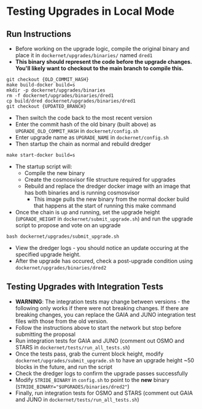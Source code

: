 # Testing Upgrades in Local Mode
## Run Instructions
* Before working on the upgrade logic, compile the original binary and place it in `dockernet/upgrades/binaries/` named `dred1`
* **This binary should represent the code before the upgrade changes. You'll likely want to checkout to the main branch to compile this.**
```
git checkout {OLD_COMMIT_HASH}
make build-docker build=s
mkdir -p dockernet/upgrades/binaries
rm -f dockernet/upgrades/binaries/dred1
cp build/dred dockernet/upgrades/binaries/dred1
git checkout {UPDATED_BRANCH}
```
* Then switch the code back to the most recent version 
* Enter the commit hash of the old binary (built above) as `UPGRADE_OLD_COMMIT_HASH` in `dockernet/config.sh`
* Enter upgrade name as `UPGRADE_NAME` in `dockernet/config.sh`
* Then startup the chain as normal and rebuild dredger
```
make start-docker build=s
```
* The startup script will:
    * Compile the new binary
    * Create the cosmosvisor file structure required for upgrades
    * Rebuild and replace the dredger docker image with an image that has both binaries and is running cosmosvisor
        * This image pulls the new binary from the normal docker build that happens at the start of running this make command
* Once the chain is up and running, set the upgrade height (`UPGRADE_HEIGHT` in `dockernet/submit_upgrade.sh`) and run the upgrade script to propose and vote on an upgrade
```
bash dockernet/upgrades/submit_upgrade.sh
```
* View the dredger logs - you should notice an update occuring at the specified upgrade height.
* After the upgrade has occured, check a post-upgrade condition using `dockernet/upgrades/binaries/dred2`

## Testing Upgrades with Integration Tests
* **WARNING**: The integration tests may change between versions - the following only works if there were not breaking changes. If there are breaking changes, you can replace the GAIA and JUNO integration test files with those from the old version.
* Follow the instructions above to start the network but stop before submitting the proposal
* Run integration tests for GAIA and JUNO (comment out OSMO and STARS in `dockernet/tests/run_all_tests.sh`)
* Once the tests pass, grab the current block height, modify `dockernet/upgrades/submit_upgrade.sh` to have an upgrade height ~50 blocks in the future, and run the script
* Check the dredger logs to confirm the upgrade passes successfully
* Modify `STRIDE_BINARY` in `config.sh` to point to the **new** binary (`STRIDE_BINARY="$UPGRADES/binaries/dred2"`)
* Finally, run integration tests for OSMO and STARS (comment out GAIA and JUNO in `dockernet/tests/run_all_tests.sh`)
